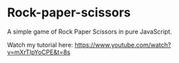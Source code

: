 # Rock-paper-scissors

A simple game of Rock Paper Scissors in pure JavaScript.

Watch my tutorial here: https://www.youtube.com/watch?v=mXrTIpYoCPE&t=8s


